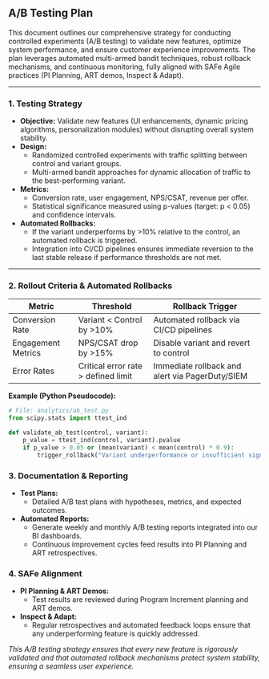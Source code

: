 ## A/B Testing Plan

This document outlines our comprehensive strategy for conducting controlled experiments (A/B testing) to validate new features, optimize system performance, and ensure customer experience improvements. The plan leverages automated multi-armed bandit techniques, robust rollback mechanisms, and continuous monitoring, fully aligned with SAFe Agile practices (PI Planning, ART demos, Inspect & Adapt).

---

### 1. Testing Strategy

- **Objective:** Validate new features (UI enhancements, dynamic pricing algorithms, personalization modules) without disrupting overall system stability.
- **Design:**  
  - Randomized controlled experiments with traffic splitting between control and variant groups.
  - Multi-armed bandit approaches for dynamic allocation of traffic to the best-performing variant.
- **Metrics:**  
  - Conversion rate, user engagement, NPS/CSAT, revenue per offer.
  - Statistical significance measured using p-values (target: p < 0.05) and confidence intervals.
- **Automated Rollbacks:**  
  - If the variant underperforms by >10% relative to the control, an automated rollback is triggered.
  - Integration into CI/CD pipelines ensures immediate reversion to the last stable release if performance thresholds are not met.

---

### 2. Rollout Criteria & Automated Rollbacks

| **Metric**          | **Threshold**                      | **Rollback Trigger**                             |
|---------------------|------------------------------------|--------------------------------------------------|
| Conversion Rate     | Variant < Control by >10%          | Automated rollback via CI/CD pipelines           |
| Engagement Metrics  | NPS/CSAT drop by >15%              | Disable variant and revert to control           |
| Error Rates         | Critical error rate > defined limit| Immediate rollback and alert via PagerDuty/SIEM  |

**Example (Python Pseudocode):**

```python
# File: analytics/ab_test.py
from scipy.stats import ttest_ind

def validate_ab_test(control, variant):
    p_value = ttest_ind(control, variant).pvalue
    if p_value > 0.05 or (mean(variant) < mean(control) * 0.9):
        trigger_rollback("Variant underperformance or insufficient significance")
```

### 3. Documentation & Reporting
- **Test Plans:**  
  - Detailed A/B test plans with hypotheses, metrics, and expected outcomes.
- **Automated Reports:**  
  - Generate weekly and monthly A/B testing reports integrated into our BI dashboards.
  - Continuous improvement cycles feed results into PI Planning and ART retrospectives.

### 4. SAFe Alignment
- **PI Planning & ART Demos:**  
  - Test results are reviewed during Program Increment planning and ART demos.
- **Inspect & Adapt:**  
  - Regular retrospectives and automated feedback loops ensure that any underperforming feature is quickly addressed.

*This A/B testing strategy ensures that every new feature is rigorously validated and that automated rollback mechanisms protect system stability, ensuring a seamless user experience.*
